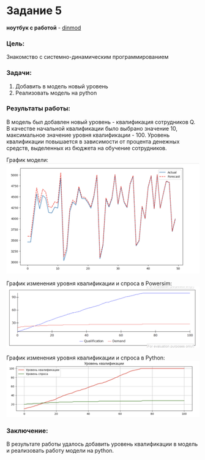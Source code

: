 # Задание 5
**ноутбук с работой** - [dinmod](https://github.com/alkomarova/math_modeling/blob/task4/dm.ipynb)
### Цель:
Знакомство с системно-динамическим программированием

### Задачи: 
1. Добавить в модель новый уровень
2. Реализовать модель на python

### Результаты работы:
В модель был добавлен новый уровень - квалификация сотрудников Q. В качестве начальной квалификации было
выбрано значение 10, максимальное значение уровня квалификации - 100. Уровень квалификации повышается в
зависимости от процента денежных средств, выделенных из бюджета на обучение сотрудников. 

График модели: 
<img src="img/0.png"/>

График изменения уровня квалификации и спроса в Powersim:
<img src="img/1.png"/>

График изменения уровня квалификации и спроса в Python:
<img src="img/2.png"/>


### Заключение: 
В результате работы удалось добавить уровень квалификации в модель и реализовать
работу модели на python.
